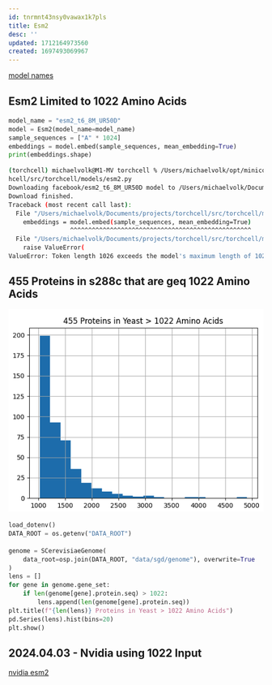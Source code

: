 ```yaml
---
id: tnrmnt43nsy0vawax1k7pls
title: Esm2
desc: ''
updated: 1712164973560
created: 1697493069967
---
```

[model names](https://huggingface.co/facebook/esm2_t6_8M_UR50D)

## Esm2 Limited to 1022 Amino Acids

```python
model_name = "esm2_t6_8M_UR50D"
model = Esm2(model_name=model_name)
sample_sequences = ["A" * 1024]
embeddings = model.embed(sample_sequences, mean_embedding=True)
print(embeddings.shape)
```

```bash
(torchcell) michaelvolk@M1-MV torchcell % /Users/michaelvolk/opt/miniconda3/envs/torchcell/bin/python /Users/michaelvolk/Documents/projects/torc
hcell/src/torchcell/models/esm2.py
Downloading facebook/esm2_t6_8M_UR50D model to /Users/michaelvolk/Documents/projects/torchcell/src/torchcell/models/pretrained_LLM/Esm2/facebook/esm2_t6_8M_UR50D...
Download finished.
Traceback (most recent call last):
  File "/Users/michaelvolk/Documents/projects/torchcell/src/torchcell/models/esm2.py", line 115, in <module>
    embeddings = model.embed(sample_sequences, mean_embedding=True)
                 ^^^^^^^^^^^^^^^^^^^^^^^^^^^^^^^^^^^^^^^^^^^^^^^^^^
  File "/Users/michaelvolk/Documents/projects/torchcell/src/torchcell/models/esm2.py", line 83, in embed
    raise ValueError(
ValueError: Token length 1026 exceeds the model's maximum length of 1024.
```

## 455 Proteins in s288c that are geq 1022 Amino Acids

![](./assets/images/src.torchcell.models.esm2.md.455-proteins-in-s288c-that-are-1022-amino-acids.png)

```python
load_dotenv()
DATA_ROOT = os.getenv("DATA_ROOT")

genome = SCerevisiaeGenome(
    data_root=osp.join(DATA_ROOT, "data/sgd/genome"), overwrite=True
)
lens = []
for gene in genome.gene_set:
    if len(genome[gene].protein.seq) > 1022:
        lens.append(len(genome[gene].protein.seq))
plt.title(f"{len(lens)} Proteins in Yeast > 1022 Amino Acids")
pd.Series(lens).hist(bins=20)
plt.show()
```

## 2024.04.03 - Nvidia using 1022 Input

[nvidia esm2](https://docs.nvidia.com/bionemo-framework/latest/models/esm2-nv.html)
